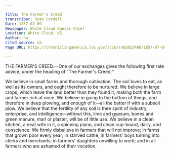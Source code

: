 ```yaml
---

Title: The Farmer's Creed
transcriber: Ryan Cordell
Date: 1857-07-09
Newspaper: White Cloud Kansas Chief
Location: White Cloud, KS
Author: na  
Cited source: na
Page URL: https://chroniclingamerica.loc.gov/lccn/sn82015486/1857-07-09/ed-1/seq-4/

---
```


THE FARMER'S CREED.—One of our exchanges gives the following first rate advice, under the heading of "The Farmer's Creed:"

We believe in small farms and thorough cultivation. The soil loves to eat, as well as its owners, and ought therefore to be nurtured. We believe in large crops, which leave the land better than they found it, making both the farm and farmer rich at once. We believe in going to the bottom of things, and therefore in deep plowing, and enough of it—all the better if with a subsoil plow. We believe that the fertility of any soil is thee spirit of industry, enterprise, and intelligence—without this, lime and gypsum, bones and green manure, marl or plaster, will be of little use. We believe in a clean kitchen, a neat wife in it, a spinning piano, and clean cup-board, dairy, and conscience. We firmly disbelieve in farmers that will not improve; in farms that grown poor every year; in starved cattle; in farmers' boys turning into clerks and merchants; in farmers' daughters unwilling to work; and in all farmers who are ashamed of their vocation. 